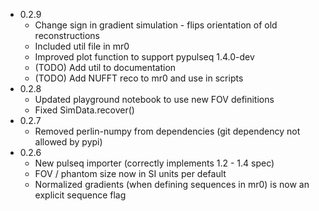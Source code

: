 - 0.2.9
  - Change sign in gradient simulation - flips orientation of old reconstructions
  - Included util file in mr0
  - Improved plot function to support pypulseq 1.4.0-dev
  - (TODO) Add util to documentation
  - (TODO) Add NUFFT reco to mr0 and use in scripts
- 0.2.8
  - Updated playground notebook to use new FOV definitions
  - Fixed SimData.recover()
- 0.2.7
  - Removed perlin-numpy from dependencies (git dependency not allowed by pypi)
- 0.2.6
  - New pulseq importer (correctly implements 1.2 - 1.4 spec)
  - FOV / phantom size now in SI units per default
  - Normalized gradients (when defining sequences in mr0) is now an explicit sequence flag
